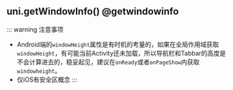 ## uni.getWindowInfo() @getwindowinfo

<!-- UTSAPIJSON.getWindowInfo.description -->

<!-- UTSAPIJSON.getWindowInfo.compatibility -->

<!-- UTSAPIJSON.getWindowInfo.param -->

<!-- UTSAPIJSON.getWindowInfo.returnValue -->

::: warning 注意事项  
- Android端的`windowHeight`属性是有时机的考量的，如果在全局作用域获取`windowHeight`，有可能当前Activity还未加载，所以导航栏和Tabbar的高度是不会计算进去的，稳妥起见，建议在`onReady`或者`onPageShow`内获取`windowheight`。
- 仅iOS有安全区概念
:::  

<!-- UTSAPIJSON.getWindowInfo.example -->

<!-- UTSAPIJSON.getWindowInfo.tutorial -->

<!-- UTSAPIJSON.get-window-info.example -->

<!-- UTSAPIJSON.general_type.name -->

<!-- UTSAPIJSON.general_type.param -->
